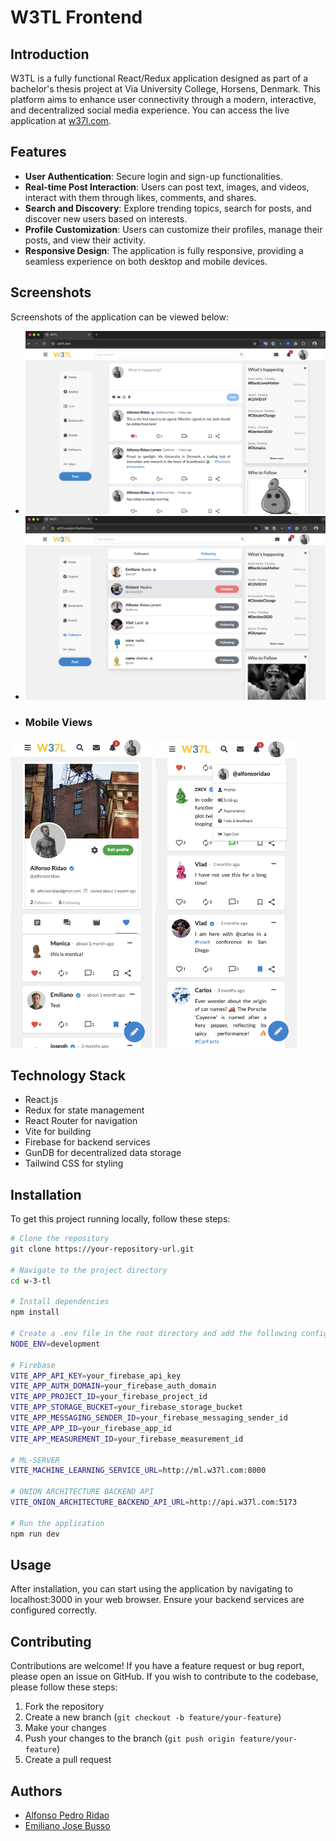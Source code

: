 # W3TL Frontend

## Introduction

W3TL is a fully functional React/Redux application designed as part of a bachelor's thesis project at Via University College, Horsens, Denmark. This platform aims to enhance user connectivity through a modern, interactive, and decentralized social media experience. You can access the live application at [w37l.com](http://w37l.com).

## Features

- **User Authentication**: Secure login and sign-up functionalities.
- **Real-time Post Interaction**: Users can post text, images, and videos, interact with them through likes, comments, and shares.
- **Search and Discovery**: Explore trending topics, search for posts, and discover new users based on interests.
- **Profile Customization**: Users can customize their profiles, manage their posts, and view their activity.
- **Responsive Design**: The application is fully responsive, providing a seamless experience on both desktop and mobile devices.

## Screenshots

Screenshots of the application can be viewed below:

- ![Home Page](images/img_1.png)
- ![Profile Page](images/img_3.png)
- ### Mobile Views
<p float="left">
  <img src="images/img_8.png" width="45%" />
  <img src="images/img_7.png" width="45%" />
</p>



## Technology Stack

- React.js
- Redux for state management
- React Router for navigation
- Vite for building
- Firebase for backend services
- GunDB for decentralized data storage
- Tailwind CSS for styling

## Installation

To get this project running locally, follow these steps:

```bash
# Clone the repository
git clone https://your-repository-url.git

# Navigate to the project directory
cd w-3-tl

# Install dependencies
npm install

# Create a .env file in the root directory and add the following configurations:
NODE_ENV=development

# Firebase
VITE_APP_API_KEY=your_firebase_api_key
VITE_APP_AUTH_DOMAIN=your_firebase_auth_domain
VITE_APP_PROJECT_ID=your_firebase_project_id
VITE_APP_STORAGE_BUCKET=your_firebase_storage_bucket
VITE_APP_MESSAGING_SENDER_ID=your_firebase_messaging_sender_id
VITE_APP_APP_ID=your_firebase_app_id
VITE_APP_MEASUREMENT_ID=your_firebase_measurement_id

# ML-SERVER
VITE_MACHINE_LEARNING_SERVICE_URL=http://ml.w37l.com:8000

# ONION ARCHITECTURE BACKEND API
VITE_ONION_ARCHITECTURE_BACKEND_API_URL=http://api.w37l.com:5173

# Run the application
npm run dev
```

## Usage
After installation, you can start using the application by navigating to localhost:3000 in your web browser. Ensure your backend services are configured correctly.

## Contributing
Contributions are welcome! If you have a feature request or bug report, please open an issue on GitHub. If you wish to contribute to the codebase, please follow these steps:

1. Fork the repository
2. Create a new branch (`git checkout -b feature/your-feature`)
3. Make your changes
4. Push your changes to the branch (`git push origin feature/your-feature`)
5. Create a pull request

## Authors
- [Alfonso Pedro Ridao](https://github.com/fonCki)
- [Emiliano Jose Busso](https://github.com/Emi-27)